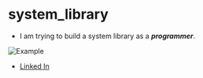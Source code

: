 # system_library

 - I am trying to build a system library as a ***programmer***.

![Example](https://miro.medium.com/v2/resize:fit:1200/1*4cCVl11ZuULno6nH0Far1A.png)

- [Linked In](https://www.linkedin.com/in/khaled-ghali-b0a525251/)

